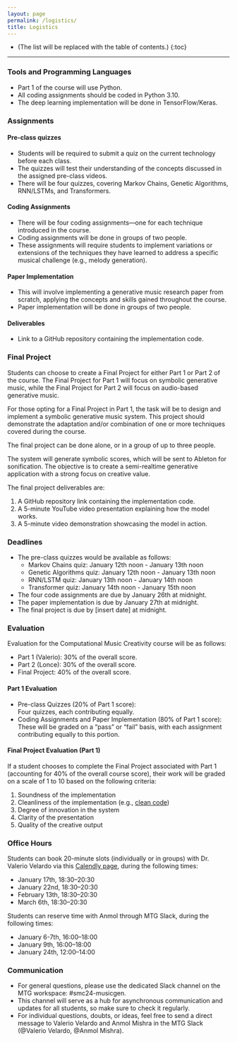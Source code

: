 ```yaml
---
layout: page
permalink: /logistics/
title: Logistics
---
```


* (The list will be replaced with the table of contents.)
{:toc}

***

### Tools and Programming Languages

* Part 1 of the course will use Python. 
* All coding assignments should be coded in Python 3.10. 
* The deep learning implementation will be done in TensorFlow/Keras.

### Assignments

#### Pre-class quizzes

* Students will be required to submit a quiz on the current technology before each class. 
* The quizzes will test their understanding of the concepts discussed in the assigned pre-class videos. 
* There will be four quizzes, covering Markov Chains, Genetic Algorithms, RNN/LSTMs, and Transformers.

#### Coding Assignments

* There will be four coding assignments—one for each technique introduced in the course. 
* Coding assignments will be done in groups of two people.
* These assignments will require students to implement variations or extensions of the techniques they have learned to address a specific musical challenge (e.g., melody generation).

#### Paper Implementation

* This will involve implementing a generative music research paper from scratch, applying the concepts and skills gained throughout the course. 
* Paper implementation will be done in groups of two people.

#### Deliverables

* Link to a GitHub repository containing the implementation code. 

### Final Project

Students can choose to create a Final Project for either Part 1 or Part 2 of the course. The Final Project for Part 1 will focus on symbolic generative music, while the Final Project for Part 2 will focus on audio-based generative music.

For those opting for a Final Project in Part 1, the task will be to design and implement a symbolic generative music system. This project should demonstrate the adaptation and/or combination of one or more techniques covered during the course.

The final project can be done alone, or in a group of up to three people.

The system will generate symbolic scores, which will be sent to Ableton for sonification. The objective is to create a semi-realtime generative application with a strong focus on creative value.

The final project deliverables are: 

1. A GitHub repository link containing the implementation code.  
2. A 5-minute YouTube video presentation explaining how the model works.  
3. A 5-minute video demonstration showcasing the model in action.

### Deadlines

* The pre-class quizzes would be available as follows:  
  * Markov Chains quiz: January 12th noon \- January 13th noon  
  * Genetic Algorithms quiz: January 12th noon \- January 13th noon  
  * RNN/LSTM quiz: January 13th noon \- January 14th noon  
  * Transformer quiz: January 14th noon \- January 15th noon  
* The four code assignments are due by January 26th at midnight.  
* The paper implementation is due by January 27th at midnight.  
* The final project is due by \[insert date\] at midnight.

### Evaluation

Evaluation for the Computational Music Creativity course will be as follows:

* Part 1 (Valerio): 30% of the overall score.  
* Part 2 (Lonce): 30% of the overall score.  
* Final Project: 40% of the overall score.

#### Part 1 Evaluation

* Pre-class Quizzes (20% of Part 1 score):  
  Four quizzes, each contributing equally.  
* Coding Assignments and Paper Implementation (80% of Part 1 score):  
  These will be graded on a “pass” or “fail” basis, with each assignment contributing equally to this portion.

#### Final Project Evaluation (Part 1\)

If a student chooses to complete the Final Project associated with Part 1 (accounting for 40% of the overall course score), their work will be graded on a scale of 1 to 10 based on the following criteria:

1. Soundness of the implementation  
2. Cleanliness of the implementation (e.g., [clean code](https://gist.github.com/wojteklu/73c6914cc446146b8b533c0988cf8d29))  
3. Degree of innovation in the system  
4. Clarity of the presentation  
5. Quality of the creative output

### Office Hours

Students can book 20-minute slots (individually or in groups) with Dr. Valerio Velardo via this [Calendly page](https://calendly.com/valerio-velardo/office-hours-gen-mus-mtg), during the following times:

* January 17th, 18:30–20:30  
* January 22nd, 18:30–20:30  
* February 13th, 18:30–20:30  
* March 6th, 18:30–20:30

Students can reserve time with Anmol through MTG Slack, during the following times:

* January 6-7th, 16:00–18:00  
* January 9th, 16:00–18:00  
* January 24th, 12:00–14:00

### Communication

* For general questions, please use the dedicated Slack channel on the MTG workspace: #smc24-musicgen.
* This channel will serve as a hub for asynchronous communication and updates for all students, so make sure to check it regularly.
* For individual questions, doubts, or ideas, feel free to send a direct message to Valerio Velardo and Anmol Mishra in the MTG Slack (@Valerio Velardo, @Anmol Mishra).
